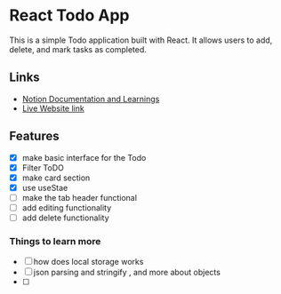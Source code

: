 # React Todo App

This is a simple Todo application built with React. It allows users to add, delete, and mark tasks as completed.
## Links
- [Notion Documentation and Learnings](https://internal-collar-34e.notion.site/Basic-of-web-dev-react-todo-198bec9c024d80258af8e037b300f0ea)
- [Live Website link](https://react-todo-mauve-delta.vercel.app/)
## Features
- [x] make basic interface for the Todo 
- [x] Filter ToDO
- [x] make card section
- [x] use useStae
- [ ] make the tab header functional
- [ ] add editing functionality 
- [ ] add delete functionality
### Things to learn more 
- [ ] how does local storage works 
- [ ] json parsing and stringify , and more about objects
- [ ] 